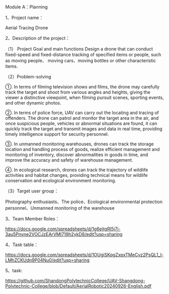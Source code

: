 Module A：Planning

1、Project name：

Aerial Tracing Drone

2、Description of the project：

（1） Project Goal and main functions Design a drone that can conduct fixed-speed and fixed-distance tracking of specified items or people, such as moving people、 moving cars、moving bottles or other characteristic items.

（2）Problem-solving

①. In terms of filming television shows and films, the drone may carefully track the target and shoot from various angles and heights, giving the viewer a distinctive viewpoint, when filming pursuit scenes, sporting events, and other dynamic photos.

②. In terms of police force, UAV can carry out the locating and tracing of offenders. The drone can patrol and monitor the target area in the air, and once suspicious people, vehicles or abnormal situations are found, it can quickly track the target and transmit images and data in real time, providing timely intelligence support for security personnel.

③. In unmanned monitoring warehouses, drones can track the storage location and handling process of goods, realize efficient management and monitoring of inventory, discover abnormalities in goods in time, and improve the accuracy and safety of warehouse management.

④. In ecological research, drones can track the trajectory of wildlife activities and habitat changes, providing technical means for wildlife conservation and ecological environment monitoring.

（3）Target user group：

Photography enthusiasts、The police、Ecological environmental protection personnel、Unmanned monitoring of the warehouse

3、Team Member Roles：

https://docs.google.com/spreadsheets/d/1g6ejtgRI5j7i-3au5Pnyne2VOCJzEArVMI719h2ykD8/edit?usp=sharing

4、Task table：

https://docs.google.com/spreadsheets/d/1OUgiSKqgZxpxTMeCvz2PsQL1_l-LMhZCKUdn9P04Nu0/edit?usp=sharing

5、task:

https://github.com/ShandongPolytechnicCollege/UAV-Shangdong-Polytechnic-College/blob/Default/AerialRobotic20240926-English.pdf

